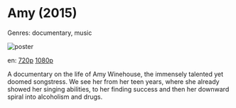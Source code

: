 # Amy (2015)

Genres: documentary, music

![poster](http://image.tmdb.org/t/p/w500/38iVDY0GUgcyhPARLDQWzDu2RpB.jpg)

en:
  [720p](magnet:?xt=urn:btih:470BFB48F8F94EE1A6794D4521559E9F3AE7EA31&tr=udp://glotorrents.pw:6969/announce&tr=udp://tracker.opentrackr.org:1337/announce&tr=udp://torrent.gresille.org:80/announce&tr=udp://tracker.openbittorrent.com:80&tr=udp://tracker.coppersurfer.tk:6969&tr=udp://tracker.leechers-paradise.org:6969&tr=udp://p4p.arenabg.ch:1337&tr=udp://tracker.internetwarriors.net:1337)
  [1080p](magnet:?xt=urn:btih:B333CEFCEBB65A635031316D0F4EC632A338CAE3&tr=udp://glotorrents.pw:6969/announce&tr=udp://tracker.opentrackr.org:1337/announce&tr=udp://torrent.gresille.org:80/announce&tr=udp://tracker.openbittorrent.com:80&tr=udp://tracker.coppersurfer.tk:6969&tr=udp://tracker.leechers-paradise.org:6969&tr=udp://p4p.arenabg.ch:1337&tr=udp://tracker.internetwarriors.net:1337)
  


A documentary on the life of Amy Winehouse, the immensely talented yet doomed songstress. We see her from her teen years, where she already showed her singing abilities, to her finding success and then her downward spiral into alcoholism and drugs.